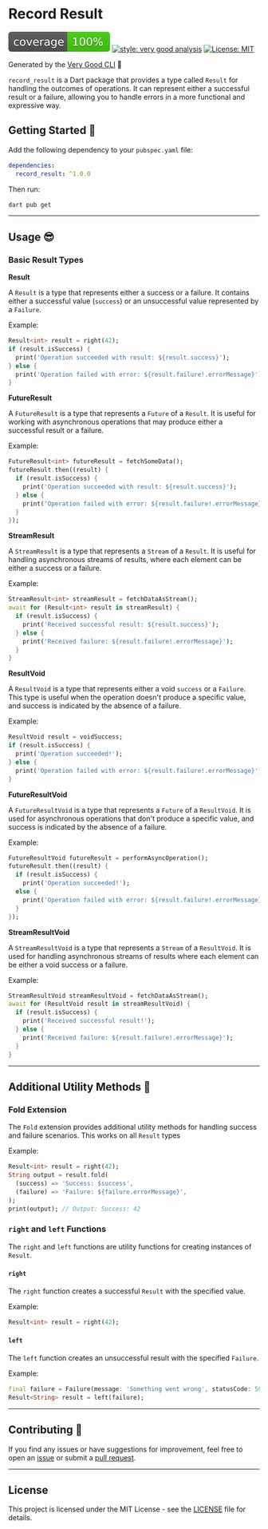 # Record Result

![coverage][coverage_badge]
[![style: very good analysis][very_good_analysis_badge]][very_good_analysis_link]
[![License: MIT][license_badge]][license_link]

Generated by the [Very Good CLI][very_good_cli_link] 🤖

`record_result` is a Dart package that provides a type called `Result` for handling the outcomes of operations. It can represent either a successful result or a failure, allowing you to handle errors in a more functional and expressive way.

## Getting Started 🎉

Add the following dependency to your `pubspec.yaml` file:

```yaml
dependencies:
  record_result: ^1.0.0
```

Then run:

```bash
dart pub get
```

---

## Usage 😎

### Basic Result Types

**Result**

A `Result` is a type that represents either a success or a failure. It contains either a successful value (`success`) or an unsuccessful value represented by a `Failure`.

Example:

```dart
Result<int> result = right(42);
if (result.isSuccess) {
  print('Operation succeeded with result: ${result.success}');
} else {
  print('Operation failed with error: ${result.failure!.errorMessage}');
}
```

**FutureResult**

A `FutureResult` is a type that represents a `Future` of a `Result`. It is useful for working with asynchronous operations that may produce either a successful result or a failure.

Example:

```dart
FutureResult<int> futureResult = fetchSomeData();
futureResult.then((result) {
  if (result.isSuccess) {
    print('Operation succeeded with result: ${result.success}');
  } else {
    print('Operation failed with error: ${result.failure!.errorMessage}');
  }
});
```

**StreamResult**

A `StreamResult` is a type that represents a `Stream` of a `Result`. It is useful for handling asynchronous streams of results, where each element can be either a success or a failure.

Example:

```dart
StreamResult<int> streamResult = fetchDataAsStream();
await for (Result<int> result in streamResult) {
  if (result.isSuccess) {
    print('Received successful result: ${result.success}');
  } else {
    print('Received failure: ${result.failure!.errorMessage}');
  }
}
```

**ResultVoid**

A `ResultVoid` is a type that represents either a void `success` or a `Failure`. This type is useful when the operation doesn't produce a specific value, and success is indicated by the absence of a failure.

Example:

```dart
ResultVoid result = voidSuccess;
if (result.isSuccess) {
  print('Operation succeeded!');
} else {
  print('Operation failed with error: ${result.failure!.errorMessage}');
}
```

**FutureResultVoid**

A `FutureResultVoid` is a type that represents a `Future` of a `ResultVoid`. It is used for asynchronous operations that don't produce a specific value, and success is indicated by the absence of a failure.

Example:

```dart
FutureResultVoid futureResult = performAsyncOperation();
futureResult.then((result) {
  if (result.isSuccess) {
    print('Operation succeeded!');
  else {
    print('Operation failed with error: ${result.failure!.errorMessage}');
  }
});
```

**StreamResultVoid**

A `StreamResultVoid` is a type that represents a `Stream` of a `ResultVoid`. It is used for handling asynchronous streams of results where each element can be either a void success or a failure.

Example:

```dart
StreamResultVoid streamResultVoid = fetchDataAsStream();
await for (ResultVoid result in streamResultVoid) {
  if (result.isSuccess) {
    print('Received successful result!');
  } else {
    print('Received failure: ${result.failure!.errorMessage}');
  }
}
```

---

## Additional Utility Methods 💪

### Fold Extension

The `Fold` extension provides additional utility methods for handling success and failure scenarios. This works on all `Result` types

Example:

```dart
Result<int> result = right(42);
String output = result.fold(
  (success) => 'Success: $success',
  (failure) => 'Failure: ${failure.errorMessage}',
);
print(output); // Output: Success: 42
```

### `right` and `left` Functions

The `right` and `left` functions are utility functions for creating instances of `Result`.

#### **`right`**

The `right` function creates a successful `Result` with the specified value.

Example:
```dart
Result<int> result = right(42);
```

#### **`left`**

The `left` function creates an unsuccessful result with the specified `Failure`.

Example:
```dart
final failure = Failure(message: 'Something went wrong', statusCode: 500);
Result<String> result = left(failure);
```

---

## Contributing 🚀

If you find any issues or have suggestions for improvement, feel free to open an [issue][issue_link] or submit a [pull request][pull_request_link].

---

## License 

This project is licensed under the MIT License - see the [LICENSE][license_link] file for details.

[coverage_badge]: coverage_badge.svg
[issue_link]: https://github.com/albinson-arias/record_result/issues
[pull_request_link]: https://dart.dev/get-dart
[license_badge]: https://img.shields.io/badge/license-MIT-blue.svg
[license_link]: https://opensource.org/licenses/MIT
[very_good_analysis_badge]: https://img.shields.io/badge/style-very_good_analysis-B22C89.svg
[very_good_analysis_link]: https://pub.dev/packages/very_good_analysis
[very_good_coverage_link]: https://github.com/marketplace/actions/very-good-coverage
[very_good_ventures_link]: https://verygood.ventures
[very_good_cli_link]: https://github.com/VeryGoodOpenSource/very_good_cli
